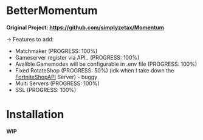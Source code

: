 # BetterMomentum

**Original Project: https://github.com/simplyzetax/Momentum**

-> Features to add:

  - Matchmaker (PROGRESS: 100%)
  - Gameserver register via API.. (PROGRESS: 100%)
  - Avalible Gamemodes will be configurable in .env file (PROGRESS: 100%)
  - Fixed RotateShop (PROGRESS: 50%) (idk when I take down the [FortniteShopAPI](https://github.com/Project-BlackFN/FortniteShopAPI) Server) - buggy
  - Multi Servers (PROGRESS: 100%)
  - SSL (PROGRESS: 100%)


# Installation

**WIP**

